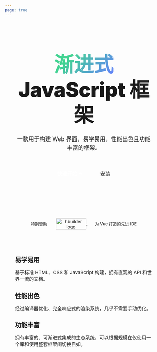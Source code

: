 ```yaml
---
page: true
---
```


<script setup>
import NewsLetter from './.vitepress/theme/components/NewsLetter.vue'
</script>

<section id="hero">
  <h1 class="tagline">
    <span class="accent">渐进式</span><br> JavaScript 框架
  </h1>
  <p class="description">
    一款用于构建 Web 界面，易学易用，性能出色且功能丰富的框架。
  </p>
  <p class="actions">
    <a class="get-started" href="/guide/introduction.html">快速开始 <svg class="icon" xmlns="http://www.w3.org/2000/svg" width="10" height="10" viewBox="0 0 24 24"><path d="M13.025 1l-2.847 2.828 6.176 6.176h-16.354v3.992h16.354l-6.176 6.176 2.847 2.828 10.975-11z"/></svg></a>
    <a class="setup" href="/guide/quick-start.html">安装</a>
  </p>
</section>

<!-- TODO make dynamic based on data -->
<section id="special-sponsor">
  <span>特别赞助</span>
  <a href="#">
    <picture>
      <source type="image/avif" srcset="/images/sponsors/hbuilder.avif">
      <img alt="hbuilder logo" width="97" height="36" src="/images/sponsors/hbuilder.png">
    </picture>
  </a>
  <span>为 Vue 打造的先进 IDE</span>
</section>

<section id="highlights" class="vt-box-container">
  <div class="vt-box">
    <h2>易学易用</h2>
    <p>基于标准 HTML、CSS 和 JavaScript 构建，拥有直观的 API 和世界一流的文档。</p>
  </div>
  <div class="vt-box">
    <h2>性能出色</h2>
    <p>经过编译器优化、完全响应式的渲染系统，几乎不需要手动优化。</p>
  </div>
  <div class="vt-box">
    <h2>功能丰富</h2>
    <p>拥有丰富的、可渐进式集成的生态系统，可以根据规模在仅使用一个库和使用整套框架间切换自如。</p>
  </div>
</section>

<section id="sponsors">
  <!-- TODO -->
</section>

<section id="ways-to-use">
  <!-- TODO show toggleable example between CDN vs. SFC usage -->
</section>

<section id="tooling">
  <!-- TODO show tooling screenshots -->
</section>

<NewsLetter />

<style scoped>
section {
  padding: 42px 32px;
}

#hero {
  padding: 96px 32px;
  text-align: center;
}

.tagline {
  font-size: 76px;
  line-height: 1.25;
  font-weight: 900;
  letter-spacing: -1.5px;
  max-width: 960px;
  margin: 0px auto;
}

html:not(.dark) .accent, .dark .tagline {
  background: -webkit-linear-gradient(315deg, #42d392 25%, #647eff);
  -webkit-background-clip: text;
  -webkit-text-fill-color: transparent;
}

.description {
  max-width: 960px;
  line-height: 1.5;
  color: var(--vt-c-text-2);
  transition: color 0.5s;
  font-size: 22px;
  margin: 24px auto 40px;
}

.actions a {
  font-size: 16px;
  display: inline-block;
  background-color: var(--vt-c-bg-mute);
  padding: 8px 18px;
  font-weight: 500;
  border-radius: 8px;
  transition: background-color 0.5s, color 0.5s;
}

.actions .get-started {
  font-weight: 600;
  background-color: var(--vt-c-green);
  color: #fff;
  margin-right: 18px
}

.actions .icon {
  display: inline;
  position: relative;
  top: -1px;
  margin-left: 2px;
  fill: currentColor;
  transition: transform 0.2s;
}

.dark .actions .get-started {
  color: var(--vt-c-indigo);
}

.actions .get-started:hover {
  background-color: var(--vt-c-green-dark);
  transition-duration: 0.2s;
}

.actions .get-started:hover .icon {
  transform: translateX(2px);
}

.dark .actions .get-started:hover {
  background-color: var(--vt-c-green-light);
}

.actions .setup {
  color: var(--vt-c-text-code);
}

.actions .setup:hover {
  background-color: var(--vt-c-gray-light-4);
  transition-duration: 0.2s;
}

.dark .actions .setup:hover {
  background-color: var(--vt-c-gray-dark-3);
}

#special-sponsor {
  border-top: 1px solid var(--vt-c-divider-light);
  border-bottom: 1px solid var(--vt-c-divider-light);
  padding: 12px 24px;
  text-align: center;
}

#special-sponsor span {
  color: var(--vt-c-text-2);
  font-weight: 500;
  font-size: 13px;
  vertical-align: middle;
  margin: 0 24px;
}

#special-sponsor img {
  display: inline-block;
  vertical-align: middle;
  height: 36px;
}

.dark #special-sponsor img {
  filter: grayscale(1) invert(1);
}

#highlights {
  max-width: 960px;
  margin: 0px auto;
  color: var(--vt-c-text-2);
}

#highlights h2 {
  font-weight: 600;
  font-size: 20px;
  letter-spacing: -0.4px;
  color: var(--vt-c-text-1);
  transition: color 0.5s;
  margin-bottom: 0.75em;
}

#highlights p {
  font-weight: 400;
  font-size: 15px;
}

#highlights .vt-box {
  background-color: transparent;
}

@media (max-width: 960px) {
  .tagline {
    font-size: 64px;
    letter-spacing: -0.5px;
  }
  .description {
    font-size: 18px;
    margin-bottom: 48px;
  }
}

@media (max-width: 768px) {
  .tagline {
    font-size: 48px;
    letter-spacing: -0.5px;
  }
}

@media (max-width: 576px) {
  #hero {
    padding: 64px 32px;
  }
  .description {
    font-size: 16px;
    margin: 18px 0 30px;
  }
  #special-sponsor img {
    display: block;
    margin: 2px auto 1px;
  }
  #highlights h3 {
    margin-bottom: 0.6em;
  }
  #highlights .vt-box {
    padding: 20px 36px;
  }
}

@media (max-width: 370px) {
  .tagline {
    font-size: 36px;
  }
}
</style>
